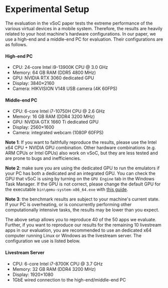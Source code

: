 # Experimental Setup

The evaluation in the vSoC paper tests the extreme performance of the various virtual devices in a mobile system. Therefore, the results are heavily related to your host machine's hardware configurations. In our paper, we use a high-end and a middle-end PC for evaluation. Their configurations are as follows.

#### High-end PC

* CPU: 24-core Intel i9-13900K CPU @ 3.0 GHz
* Memory: 64 GB RAM (DDR5 4800 MHz)
* GPU: NVIDIA RTX 3060 dedicated GPU
* Display: 3840×2160
* Camera: HIKVISION V148 USB camera (4K 60FPS)

#### Middle-end PC

* CPU: 6-core Intel i7-10750H CPU @ 2.6 GHz
* Memory: 16 GB RAM (DDR4 3200 MHz)
* GPU: NVIDIA GTX 1660 Ti dedicated GPU
* Display: 2560×1600
* Camera: integrated webcam (1080P 60FPS)

**Note 1**: If you want to faithfully reproduce the results, please use the Intel x64 CPU + NVIDIA GPU combination. Other hardware combinations (e.g. ARM CPUs or Intel GPUs) also work on vSoC, but they are less tested and are prone to bugs and inefficiencies.

**Note 2**: make sure you are using the dedicated GPU to run the emulators if your PC has both a dedicated and an integrated GPU. You can check the GPU that vSoC is using by turning on the `GPU Engine` tab in the Windows Task Manager. If the GPU is not correct, please change the default GPU for the executable `bin\qemu-system-x86_64.exe` with [this guide](https://www.asus.com/support/faq/1044213/).

**Note 3**: the benchmark results are subject to your machine's current state. If your PC is overheating, or is concurrently performing other computationally intensive tasks, the results may be lower than you expect.

The above setup allows you to reproduce 40 of the 50 apps we evaluate. Further, if you want to reproduce our results for the remaining 10 livestream apps in our evaluation, you are recommended to use an dedicated x64 computer running Linux or Windows as the livestream server. The configuration we use is listed below.

#### Livestream Server

* CPU: 6-core Intel i7-8700K CPU @ 3.7 GHz
* Memory: 32 GB RAM (DDR4 3200 MHz)
* Display: 1920×1080
* 1GbE wired connection to the high-end/middle-end PC
